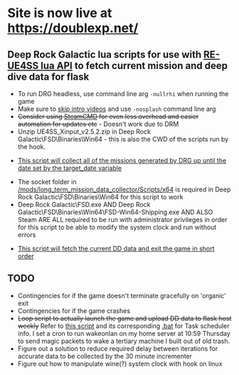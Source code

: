 # Site is now live at https://doublexp.net/

## **Deep Rock Galactic lua scripts for use with [RE-UE4SS lua API](https://github.com/UE4SS-RE/RE-UE4SS/) to fetch current mission and deep dive data for flask**

- To run DRG headless, use command line arg `-nullrhi` when running the game
- Make sure to [skip intro videos](https://www.pcgamingwiki.com/wiki/Deep_Rock_Galactic#Skip_intro_videos) and use `-nosplash` command line arg
- ~~Consider using [SteamCMD](https://developer.valvesoftware.com/wiki/SteamCMD) for even less overhead and easier automation for updates etc~~ - Doesn't work due to DRM
- Unzip UE4SS_Xinput_v2.5.2.zip in Deep Rock Galactic\FSD\Binaries\Win64 - this is also the CWD of the scripts run by the hook.
* [This script will collect all of the missions generated by DRG up until the date set by the target_date variable](https://github.com/rolfosian/drgmissions/blob/main/mods/long_term_mission_data_collector/Scripts/main.lua)
- The socket folder in [/mods/long_term_mission_data_collector/Scripts/x64](https://github.com/rolfosian/drgmissions/blob/main/mods/long_term_mission_data_collector/Scripts/x64) is required in Deep Rock Galactic\FSD\Binaries\Win64 for this script to work
- Deep Rock Galactic\FSD.exe AND Deep Rock Galactic\FSD\Binaries\Win64\FSD-Win64-Shipping.exe AND ALSO Steam ARE ALL required to be run with administrator privileges in order for this script to be able to modify the system clock and run without errors

* [This script will fetch the current DD data and exit the game in short order](https://github.com/rolfosian/drgmissions/blob/main/mods/dds_fetcher/Scripts/main.lua)

## **TODO**
- Contingencies for if the game doesn't terminate gracefully on 'organic' exit
- Contingencies for if the game crashes
- ~~Loop script to actually launch the game and upload DD data to flask host weekly~~ Refer to [this script](https://github.com/rolfosian/drgmissions/blob/main/DDs_Run.py) and its corresponding [.bat](https://github.com/rolfosian/drgmissions/blob/main/Run_DDs.bat) for Task scheduler info. I set a cron to run wakeonlan on my home server at 10:59 Thursday to send magic packets to wake a tertiary machine I built out of old trash.
- Figure out a solution to reduce required delay between iterations for accurate data to be collected by the 30 minute incrementer
- Figure out how to manipulate wine(?) system clock with hook on linux
